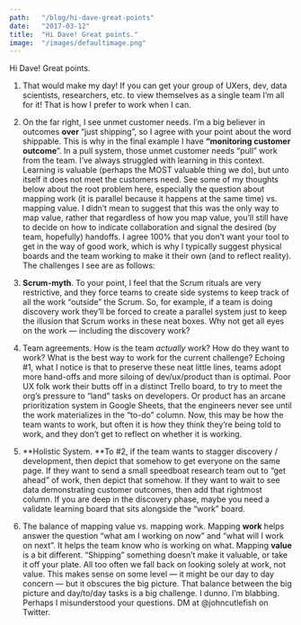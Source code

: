 ```yaml
---
path:	"/blog/hi-dave-great-points"
date:	"2017-03-12"
title:	"Hi Dave! Great points."
image:	"/images/defaultimage.png"
---
```


Hi Dave! Great points.

1. That would make my day! If you can get your group of UXers, dev, data scientists, researchers, etc. to view themselves as a single team I’m all for it! That is how I prefer to work when I can.
2. On the far right, I see unmet customer needs. I’m a big believer in outcomes **over** “just shipping”, so I agree with your point about the word shippable. This is why in the final example I have **“monitoring customer outcome**”. In a pull system, those unmet customer needs “pull” work from the team. I’ve always struggled with learning in this context. Learning is valuable (perhaps the MOST valuable thing we do), but unto itself it does not meet the customers need. See some of my thoughts below about the root problem here, especially the question about mapping work (it is parallel because it happens at the same time) vs. mapping value.
I didn’t mean to suggest that this was the only way to map value, rather that regardless of how you map value, you’ll still have to decide on how to indicate collaboration and signal the desired (by team, hopefully) handoffs. I agree 100% that you don’t want your tool to get in the way of good work, which is why I typically suggest physical boards and the team working to make it their own (and to reflect reality). The challenges I see are as follows:

1. **Scrum-myth**. To your point, I feel that the Scrum rituals are very restrictive, and they force teams to create side systems to keep track of all the work “outside” the Scrum. So, for example, if a team is doing discovery work they’ll be forced to create a parallel system just to keep the illusion that Scrum works in these neat boxes. Why not get all eyes on the work — including the discovery work?
2. Team agreements. How is the team *actually* work? How do they want to work? What is the best way to work for the current challenge? Echoing #1, what I notice is that to preserve these neat little lines, teams adopt more hand-offs and more siloing of dev/ux/product than is optimal. Poor UX folk work their butts off in a distinct Trello board, to try to meet the org’s pressure to “land” tasks on developers. Or product has an arcane prioritization system in Google Sheets, that the engineers never see until the work materializes in the “to-do” column. Now, this may be how the team wants to work, but often it is how they think they’re being told to work, and they don’t get to reflect on whether it is working.
3. **Holistic System. **To #2, if the team wants to stagger discovery / development, then depict that somehow to get everyone on the same page. If they want to send a small speedboat research team out to “get ahead” of work, then depict that somehow. If they want to wait to see data demonstrating customer outcomes, then add that rightmost column. If you are deep in the discovery phase, maybe you need a validate learning board that sits alongside the “work” board.
4. The balance of mapping value vs. mapping work. Mapping **work** helps answer the question “what am I working on now” and “what will I work on next”. It helps the team know who is working on what. Mapping **value** is a bit different. “Shipping” something doesn’t make it valuable, or take it off your plate. All too often we fall back on looking solely at work, not value. This makes sense on some level — it might be our day to day concern — but it obscures the big picture. That balance between the big picture and day/to/day tasks is a big challenge.
I dunno. I’m blabbing. Perhaps I misunderstood your questions. DM at @johncutlefish on Twitter.

